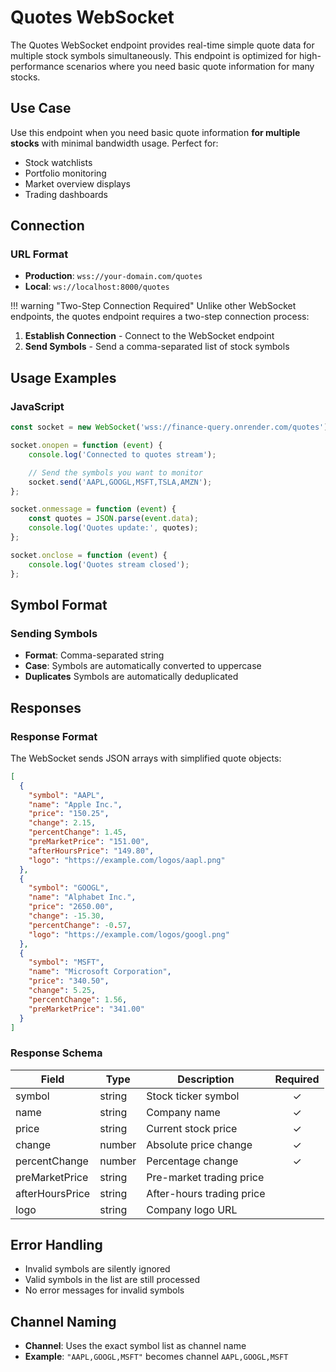 # Quotes WebSocket

The Quotes WebSocket endpoint provides real-time simple quote data for multiple stock symbols simultaneously. This
endpoint is optimized for high-performance scenarios where you need basic quote information for many stocks.

## Use Case

Use this endpoint when you need basic quote information **for multiple stocks** with minimal bandwidth usage. Perfect
for:

- Stock watchlists
- Portfolio monitoring
- Market overview displays
- Trading dashboards

## Connection

### URL Format

- **Production**: `wss://your-domain.com/quotes`
- **Local**: `ws://localhost:8000/quotes`

!!! warning "Two-Step Connection Required"
Unlike other WebSocket endpoints, the quotes endpoint requires a two-step connection process:

1. **Establish Connection** - Connect to the WebSocket endpoint
2. **Send Symbols** - Send a comma-separated list of stock symbols

## Usage Examples

### JavaScript

```javascript
const socket = new WebSocket('wss://finance-query.onrender.com/quotes');

socket.onopen = function (event) {
    console.log('Connected to quotes stream');

    // Send the symbols you want to monitor
    socket.send('AAPL,GOOGL,MSFT,TSLA,AMZN');
};

socket.onmessage = function (event) {
    const quotes = JSON.parse(event.data);
    console.log('Quotes update:', quotes);
};

socket.onclose = function (event) {
    console.log('Quotes stream closed');
};
```

## Symbol Format

### Sending Symbols

- **Format**: Comma-separated string
- **Case**: Symbols are automatically converted to uppercase
- **Duplicates** Symbols are automatically deduplicated

## Responses

### Response Format

The WebSocket sends JSON arrays with simplified quote objects:

```json
[
  {
    "symbol": "AAPL",
    "name": "Apple Inc.",
    "price": "150.25",
    "change": 2.15,
    "percentChange": 1.45,
    "preMarketPrice": "151.00",
    "afterHoursPrice": "149.80",
    "logo": "https://example.com/logos/aapl.png"
  },
  {
    "symbol": "GOOGL",
    "name": "Alphabet Inc.",
    "price": "2650.00",
    "change": -15.30,
    "percentChange": -0.57,
    "logo": "https://example.com/logos/googl.png"
  },
  {
    "symbol": "MSFT",
    "name": "Microsoft Corporation",
    "price": "340.50",
    "change": 5.25,
    "percentChange": 1.56,
    "preMarketPrice": "341.00"
  }
]
```

### Response Schema

| Field           | Type   | Description               | Required |
|-----------------|--------|---------------------------|:--------:|
| symbol          | string | Stock ticker symbol       |    ✓     |
| name            | string | Company name              |    ✓     |
| price           | string | Current stock price       |    ✓     |
| change          | number | Absolute price change     |    ✓     |
| percentChange   | number | Percentage change         |    ✓     |
| preMarketPrice  | string | Pre-market trading price  |          |
| afterHoursPrice | string | After-hours trading price |          |
| logo            | string | Company logo URL          |          |

## Error Handling

- Invalid symbols are silently ignored
- Valid symbols in the list are still processed
- No error messages for invalid symbols

## Channel Naming

- **Channel**: Uses the exact symbol list as channel name
- **Example**: `"AAPL,GOOGL,MSFT"` becomes channel `AAPL,GOOGL,MSFT`

